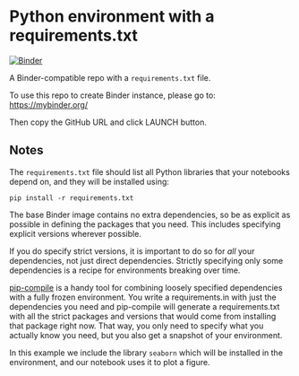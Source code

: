 # Python environment with a requirements.txt

[![Binder](http://mybinder.org/badge_logo.svg)](http://mybinder.org/v2/gh/binder-examples/requirements/master)

A Binder-compatible repo with a `requirements.txt` file.

To use this repo to create Binder instance, please go to:
https://mybinder.org/

Then copy the GitHub URL and click LAUNCH button.

## Notes
The `requirements.txt` file should list all Python libraries that your notebooks
depend on, and they will be installed using:

```
pip install -r requirements.txt
```

The base Binder image contains no extra dependencies, so be as
explicit as possible in defining the packages that you need. This includes
specifying explicit versions wherever possible.

If you do specify strict versions, it is important to do so for *all*
your dependencies, not just direct dependencies.
Strictly specifying only some dependencies is a recipe for environments
breaking over time.

[pip-compile](https://github.com/jazzband/pip-tools/) is a handy
tool for combining loosely specified dependencies with a fully frozen environment.
You write a requirements.in with just the dependencies you need
and pip-compile will generate a requirements.txt with all the strict packages and versions that would come from installing that package right now.
That way, you only need to specify what you actually know you need,
but you also get a snapshot of your environment.

In this example we include the library `seaborn` which will be installed in
the environment, and our notebook uses it to plot a figure.
